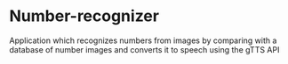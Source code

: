 # Number-recognizer
Application which recognizes numbers from images by comparing with a database of number images and converts it to speech using the gTTS API
